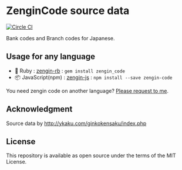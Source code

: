 # ZenginCode source data

[![Circle CI](https://img.shields.io/circleci/project/zengin-code/source-data.svg)](https://circleci.com/gh/zengin-code/source-data)

Bank codes and Branch codes for Japanese.

## Usage for any language

- :gem: Ruby : [zengin-rb](https://github.com/zengin-code/zengin-rb) : `gem install zengin_code`
- :package: JavaScript(npm) : [zengin-js](https://github.com/zengin-code/zengin-js) : `npm install --save zengin-code`

You need zengin code on another language? [Please request to me](https://github.com/zengin-code/source-data/issues).

## Acknowledgment

Source data by http://ykaku.com/ginkokensaku/index.php

## License

This repository is available as open source under the terms of the MIT License.
